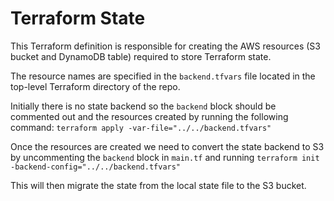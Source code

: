 # Terraform State

This Terraform definition is responsible for creating the AWS resources
(S3 bucket and DynamoDB table) required to store Terraform state.

The resource names are specified in the `backend.tfvars` file located in the
top-level Terraform directory of the repo.

Initially there is no state backend so the `backend` block should be commented
out and the resources created by running the following command:
`terraform apply -var-file="../../backend.tfvars"`

Once the resources are created we need to convert the state backend to S3 by
uncommenting the `backend` block in `main.tf` and running
`terraform init -backend-config="../../backend.tfvars"`

This will then migrate the state from the local state file to the S3 bucket.
